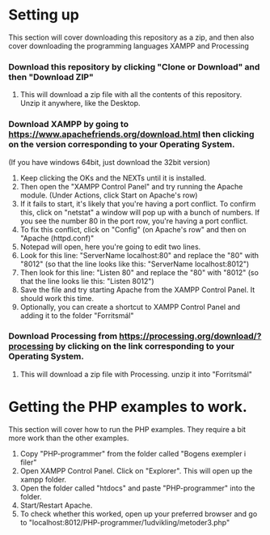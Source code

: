 # Setting up
This section will cover downloading this repository as a zip, and then also cover downloading the programming languages XAMPP and Processing

### Download this repository by clicking "Clone or Download" and then "Download ZIP" 
  1. This will download a zip file with all the contents of this repository. Unzip it anywhere, like the Desktop.

### Download XAMPP by going to https://www.apachefriends.org/download.html then clicking on the version corresponding to your Operating System.
  (If you have windows 64bit, just download the 32bit version)

  
 1. Keep clicking the OKs and the NEXTs until it is installed.
 2. Then open the "XAMPP Control Panel" and try running the Apache module. (Under Actions, click Start on Apache's row)
 3. If it fails to start, it's likely that you're having a port conflict. To confirm this, click on "netstat" a window will pop up with a bunch of numbers.
   If you see the number 80 in the port row, you're having a port conflict.
 4. To fix this conflict, click on "Config" (on Apache's row" and then on "Apache (httpd.conf)"
 5. Notepad will open, here you're going to edit two lines.
 6. Look for this line: "ServerName localhost:80" and replace the "80" with "8012" (so that the line looks like this: "ServerName localhost:8012")
 7. Then look for this line: "Listen 80" and replace the "80" with "8012" (so that the line looks lie this: "Listen 8012")
 8. Save the file and try starting Apache from the XAMPP Control Panel. It should work this time.
 9. Optionally, you can create a shortcut to XAMPP Control Panel and adding it to the folder "Forritsmál"

### Download Processing from https://processing.org/download/?processing by clicking on the link corresponding to your Operating System.
 1. This will download a zip file with Processing. unzip it into "Forritsmál"
    
# Getting the PHP examples to work.
This section will cover how to run the PHP examples. They require a bit more work than the other examples.

  1. Copy "PHP-programmer" from the folder called "Bogens exempler i filer"
  2. Open XAMPP Control Panel. Click on "Explorer". This will open up the xampp folder.
  3. Open the folder called "htdocs" and paste "PHP-programmer" into the folder.
  4. Start/Restart Apache.
  5. To check whether this worked, open up your preferred browser and go to "localhost:8012/PHP-programmer/1udvikling/metoder3.php"
